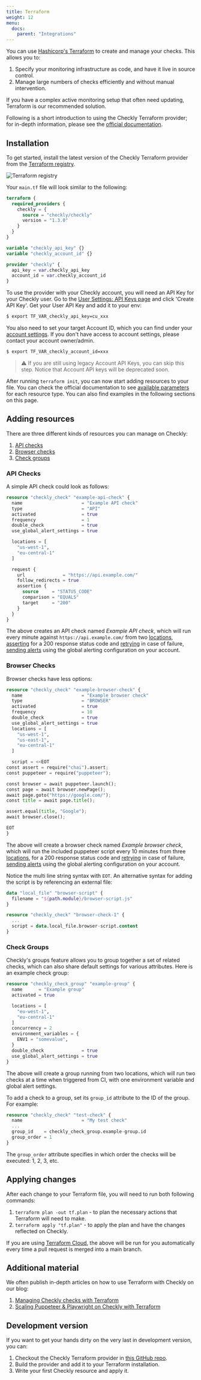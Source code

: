 ```yaml
---
title: Terraform
weight: 12
menu:
  docs:
    parent: "Integrations"
---
```


You can use [Hashicorp's Terraform](https://www.terraform.io/) to create and manage your checks. This allows you to:

1. Specify your monitoring infrastructure as code, and have it live in source control.
2. Manage large numbers of checks efficiently and without manual intervention.

If you have a complex active monitoring setup that often need updating, Terraform is our recommended solution.

Following is a short introduction to using the Checkly Terraform provider; for in-depth information, please see the [official documentation](https://registry.terraform.io/providers/checkly/checkly/latest/docs).

## Installation

To get started, install the latest version of the Checkly Terraform provider from the [Terraform registry](https://registry.terraform.io/providers/checkly/checkly/latest).

![Terraform registry](/docs/images/integrations/terraform_registry.png)

Your `main.tf` file will look similar to the following:

```terraform
terraform {
  required_providers {
    checkly = {
      source = "checkly/checkly"
      version = "1.3.0"
    }
  }
}

variable "checkly_api_key" {}
variable "checkly_account_id" {}

provider "checkly" {
  api_key = var.checkly_api_key
  account_id = var.checkly_account_id
}
```

To use the provider with your Checkly account, you will need an API Key for your Checkly user. Go to the [User Settings: API Keys page](https://app.checklyhq.com/settings/user/api-keys) and click 'Create API Key'. Get your User API Key and add it to your env:
```bash
$ export TF_VAR_checkly_api_key=cu_xxx
```

You also need to set your target Account ID, which you can find under your [account settings](https://app.checklyhq.com/settings/account/general). If you don't have access to account settings, please contact your account owner/admin.

```bash
$ export TF_VAR_checkly_account_id=xxx
```

> ⚠️ If you are still using legacy Account API Keys, you can skip this step. Notice that Account API keys will be deprecated soon.


After running `terraform init`, you can now start adding resources to your file. You can check the official documentation to see [available parameters](https://registry.terraform.io/providers/checkly/checkly/latest/docs/resources/check) for each resource type. You can also find examples in the following sections on this page.

## Adding resources

There are three different kinds of resources you can manage on Checkly:
1. [API checks](#api-checks)
2. [Browser checks](#browser-checks)
3. [Check groups](#check-groups)

### API Checks

A simple API check could look as follows:

```terraform
resource "checkly_check" "example-api-check" {
  name                      = "Example API check"
  type                      = "API"
  activated                 = true
  frequency                 = 1
  double_check              = true
  use_global_alert_settings = true

  locations = [
    "us-west-1",
    "eu-central-1"
  ]

  request {
    url              = "https://api.example.com/"
    follow_redirects = true
    assertion {
      source     = "STATUS_CODE"
      comparison = "EQUALS"
      target     = "200"
    }
  }
}
```

The above creates an API check named _Example API check_, which will run every minute against `https://api.example.com/` from two [locations](/docs/monitoring/global-locations), [asserting](/docs/api-checks/assertions) for a 200 response status code and [retrying](/docs/monitoring) in case of failure, [sending alerts](/alerting/settings) using the global alerting configuration on your account.

### Browser Checks

Browser checks have less options:

```terraform
resource "checkly_check" "example-browser-check" {
  name                      = "Example browser check"
  type                      = "BROWSER"
  activated                 = true
  frequency                 = 10
  double_check              = true
  use_global_alert_settings = true
  locations = [
    "us-west-1",
    "us-east-1",
    "eu-central-1"
  ]

  script = <<EOT
const assert = require("chai").assert;
const puppeteer = require("puppeteer");

const browser = await puppeteer.launch();
const page = await browser.newPage();
await page.goto("https://google.com/");
const title = await page.title();

assert.equal(title, "Google");
await browser.close();

EOT
}
```

The above will create a browser check named _Example browser check_, which will run the included puppeteer script every 10 minutes from three [locations](/docs/monitoring/global-locations), for a 200 response status code and [retrying](/docs/monitoring) in case of failure, [sending alerts](/alerting/settings) using the global alerting configuration on your account.

Notice the multi line string syntax with `EOT`. An alternative syntax for adding the script is by referencing an external file:

```terraform
data "local_file" "browser-script" {
  filename = "${path.module}/browser-script.js"
}

resource "checkly_check" "browser-check-1" {
  ...
  script = data.local_file.browser-script.content
}
```

### Check Groups

Checkly's groups feature allows you to group together a set of related checks, which can also share default settings for various attributes. Here is an example check group:

```terraform
resource "checkly_check_group" "example-group" {
  name      = "Example group"
  activated = true

  locations = [
    "eu-west-1",
    "eu-central-1"
  ]
  concurrency = 2
  environment_variables = {
    ENV1 = "somevalue",
  }
  double_check              = true
  use_global_alert_settings = true
}
```

The above will create a group running from two locations, which will run two checks at a time when triggered from CI, with one environment variable and global alert settings.

To add a check to a group, set its `group_id` attribute to the ID of the group. For example:

```terraform
resource "checkly_check" "test-check" {
  name                      = "My test check"
  ...
  group_id    = checkly_check_group.example-group.id
  group_order = 1
}
```

The `group_order` attribute specifies in which order the checks will be executed: 1, 2, 3, etc.

## Applying changes

After each change to your Terraform file, you will need to run both following commands:
1. `terraform plan -out tf.plan` - to plan the necessary actions that Terraform will need to make.
2. `terraform apply "tf.plan"` - to apply the plan and have the changes reflected on Checkly.

If you are using [Terraform Cloud](https://www.terraform.io/cloud), the above will be run for you automatically every time a pull request is merged into a main branch.

## Additional material

We often publish in-depth articles on how to use Terraform with Checkly on our blog:
1. [Managing Checkly checks with Terraform](https://blog.checklyhq.com/managing-checkly-checks-with-terraform/)
2. [Scaling Puppeteer & Playwright on Checkly with Terraform](https://blog.checklyhq.com/scaling-puppeteer-playwright-on-checkly-with-terraform/)

## Development version

If you want to get your hands dirty on the very last in development version, you can:

1. Checkout the Checkly Terraform provider in [this GitHub repo](https://github.com/checkly/terraform-provider-checkly).
2. Build the provider and add it to your Terraform installation.
3. Write your first Checkly resource and apply it.
